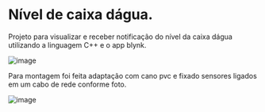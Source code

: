 # Nível de caixa dágua.

Projeto para visualizar e receber notificação do nível da caixa dágua utilizando a linguagem C++ e o app blynk.

![image](https://user-images.githubusercontent.com/109484017/199121298-d777296d-6093-47f9-b229-3bbe4320ba49.png)

Para montagem foi feita adaptação com cano pvc e fixado sensores ligados em um cabo de rede conforme foto.

![image](https://user-images.githubusercontent.com/109484017/199121778-fbfaabe6-dcb3-431e-97bf-3073b8e681cd.png)

